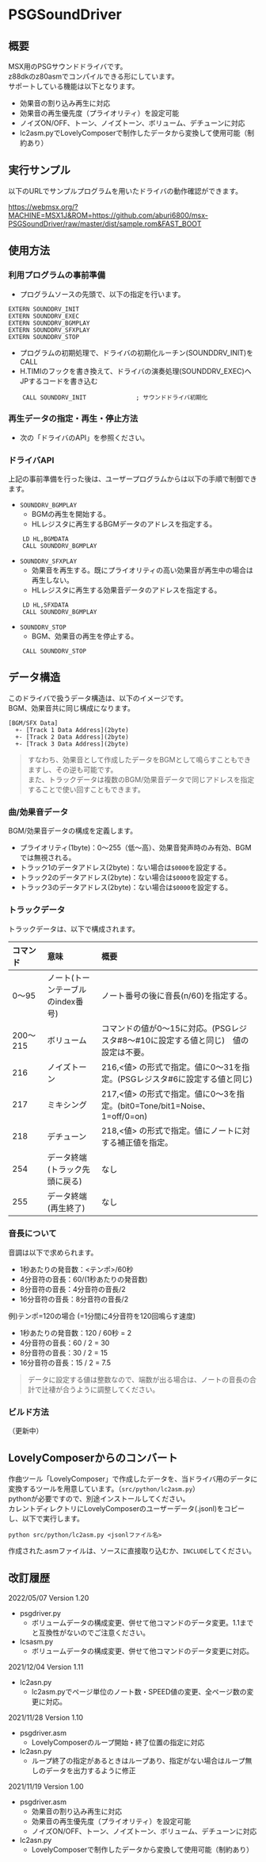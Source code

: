 # PSGSoundDriver

## 概要

MSX用のPSGサウンドドライバです。  
z88dkのz80asmでコンパイルできる形にしています。  
サポートしている機能は以下となります。  
- 効果音の割り込み再生に対応
- 効果音の再生優先度（プライオリティ）を設定可能
- ノイズON/OFF、トーン、ノイズトーン、ボリューム、デチューンに対応
- lc2asm.pyでLovelyComposerで制作したデータから変換して使用可能（制約あり）

## 実行サンプル

以下のURLでサンプルプログラムを用いたドライバの動作確認ができます。  

https://webmsx.org/?MACHINE=MSX1J&ROM=https://github.com/aburi6800/msx-PSGSoundDriver/raw/master/dist/sample.rom&FAST_BOOT

## 使用方法

### 利用プログラムの事前準備

- プログラムソースの先頭で、以下の指定を行います。
```
EXTERN SOUNDDRV_INIT
EXTERN SOUNDDRV_EXEC
EXTERN SOUNDDRV_BGMPLAY
EXTERN SOUNDDRV_SFXPLAY
EXTERN SOUNDDRV_STOP
```
- プログラムの初期処理で、ドライバの初期化ルーチン(SOUNDDRV_INIT)をCALL
- H.TIMIのフックを書き換えて、ドライバの演奏処理(SOUNDDRV_EXEC)へJPするコードを書き込む
```
    CALL SOUNDDRV_INIT              ; サウンドドライバ初期化
```
### 再生データの指定・再生・停止方法

- 次の「ドライバのAPI」を参照ください。

### ドライバAPI

上記の事前準備を行った後は、ユーザープログラムからは以下の手順で制御できます。

- `SOUNDDRV_BGMPLAY`
    - BGMの再生を開始する。
    - HLレジスタに再生するBGMデータのアドレスを指定する。
```
    LD HL,BGMDATA
    CALL SOUNDDRV_BGMPLAY
```
- `SOUNDDRV_SFXPLAY`
    - 効果音を再生する。既にプライオリティの高い効果音が再生中の場合は再生しない。
    - HLレジスタに再生する効果音データのアドレスを指定する。
```
    LD HL,SFXDATA
    CALL SOUNDDRV_BGMPLAY
```
- `SOUNDDRV_STOP`
    - BGM、効果音の再生を停止する。
```
    CALL SOUNDDRV_STOP
```

## データ構造

このドライバで扱うデータ構造は、以下のイメージです。  
BGM、効果音共に同じ構成になります。  
```
[BGM/SFX Data]
  +- [Track 1 Data Address](2byte)
  +- [Track 2 Data Address](2byte)
  +- [Track 3 Data Address](2byte)
```
> すなわち、効果音として作成したデータをBGMとして鳴らすこともできますし、その逆も可能です。  
> また、トラックデータは複数のBGM/効果音データで同じアドレスを指定することで使い回すこともできます。  

### 曲/効果音データ

BGM/効果音データの構成を定義します。  

- プライオリティ(1byte)：0～255（低～高）、効果音発声時のみ有効、BGMでは無視される。  
- トラック1のデータアドレス(2byte)：ない場合は`$0000`を設定する。  
- トラック2のデータアドレス(2byte)：ない場合は`$0000`を設定する。  
- トラック3のデータアドレス(2byte)：ない場合は`$0000`を設定する。  

### トラックデータ

トラックデータは、以下で構成されます。  

| コマンド | 意味 | 概要 |
|:---|:---|:---|
| 0〜95 | ノート(トーンテーブルのindex番号) | ノート番号の後に音長(n/60)を指定する。 |
| 200〜215 | ボリューム | コマンドの値が0〜15に対応。(PSGレジスタ#8〜#10に設定する値と同じ)　値の設定は不要。 |
| 216 | ノイズトーン | 216,<値> の形式で指定。値に0〜31を指定。(PSGレジスタ#6に設定する値と同じ) |
| 217 | ミキシング | 217,<値> の形式で指定。値に0〜3を指定。(bit0=Tone/bit1=Noise、1=off/0=on) |
| 218 | デチューン | 218,<値> の形式で指定。値にノートに対する補正値を指定。 |
| 254 | データ終端(トラック先頭に戻る) | なし |
| 255 | データ終端(再生終了) | なし |

### 音長について

音調は以下で求められます。  

- 1秒あたりの発音数：<テンポ>/60秒  
- 4分音符の音長：60/(1秒あたりの発音数)  
- 8分音符の音長：4分音符の音長/2  
- 16分音符の音長：8分音符の音長/2  

例)テンポ=120の場合 (=1分間に4分音符を120回鳴らす速度)  
- 1秒あたりの発音数：120 / 60秒 = 2  
- 4分音符の音長：60 / 2 = 30  
- 8分音符の音長：30 / 2 = 15  
- 16分音符の音長：15 / 2 = 7.5  
 
> データに設定する値は整数なので、端数が出る場合は、ノートの音長の合計で辻褄が合うように調整してください。  

### ビルド方法

（更新中）  

## LovelyComposerからのコンバート

作曲ツール「LovelyComposer」で作成したデータを、当ドライバ用のデータに変換するツールを用意しています。（`src/python/lc2asm.py`）  
pythonが必要ですので、別途インストールしてください。  
カレントディレクトリにLovelyComposerのユーザーデータ(.jsonl)をコピーし、以下で実行します。  
```
python src/python/lc2asm.py <jsonlファイル名>
```
作成された.asmファイルは、ソースに直接取り込むか、`INCLUDE`してください。  

## 改訂履歴

2022/05/07  Version 1.20
- psgdriver.py
    - ボリュームデータの構成変更、併せて他コマンドのデータ変更。1.1までと互換性がないのでご注意ください。
- lcsasm.py
    - ボリュームデータの構成変更、併せて他コマンドのデータ変更に対応。

2021/12/04  Version 1.11
- lc2asn.py
    - lc2asm.pyでページ単位のノート数・SPEED値の変更、全ページ数の変更に対応。

2021/11/28  Version 1.10
- psgdriver.asm
    - LovelyComposerのループ開始・終了位置の指定に対応
- lc2asn.py
    - ループ終了の指定があるときはループあり、指定がない場合はループ無しのデータを出力するように修正

2021/11/19  Version 1.00
- psgdriver.asm
    - 効果音の割り込み再生に対応
    - 効果音の再生優先度（プライオリティ）を設定可能
    - ノイズON/OFF、トーン、ノイズトーン、ボリューム、デチューンに対応
- lc2asn.py
    - LovelyComposerで制作したデータから変換して使用可能（制約あり）
